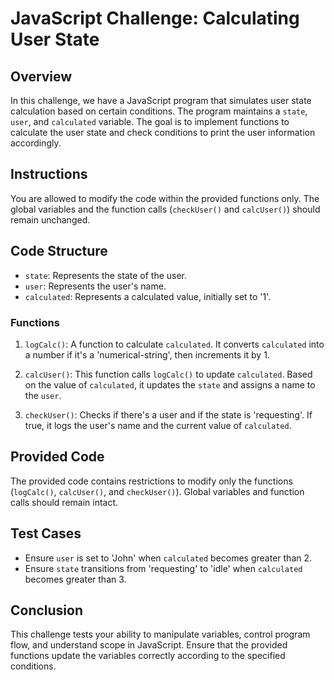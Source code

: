 # JavaScript Challenge: Calculating User State

## Overview

In this challenge, we have a JavaScript program that simulates user state calculation based on certain conditions. The program maintains a `state`, `user`, and `calculated` variable. The goal is to implement functions to calculate the user state and check conditions to print the user information accordingly.

## Instructions

You are allowed to modify the code within the provided functions only. The global variables and the function calls (`checkUser()` and `calcUser()`) should remain unchanged.

## Code Structure

- `state`: Represents the state of the user.
- `user`: Represents the user's name.
- `calculated`: Represents a calculated value, initially set to '1'.

### Functions

1. `logCalc()`: A function to calculate `calculated`. It converts `calculated` into a number if it's a 'numerical-string', then increments it by 1.

2. `calcUser()`: This function calls `logCalc()` to update `calculated`. Based on the value of `calculated`, it updates the `state` and assigns a name to the `user`.

3. `checkUser()`: Checks if there's a user and if the state is 'requesting'. If true, it logs the user's name and the current value of `calculated`.

## Provided Code

The provided code contains restrictions to modify only the functions (`logCalc()`, `calcUser()`, and `checkUser()`). Global variables and function calls should remain intact.

## Test Cases

- Ensure `user` is set to 'John' when `calculated` becomes greater than 2.
- Ensure `state` transitions from 'requesting' to 'idle' when `calculated` becomes greater than 3.

## Conclusion

This challenge tests your ability to manipulate variables, control program flow, and understand scope in JavaScript. Ensure that the provided functions update the variables correctly according to the specified conditions.


